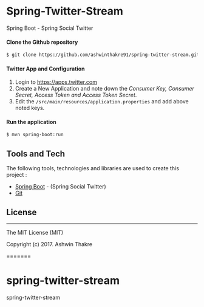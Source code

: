 # Spring-Twitter-Stream 

Spring Boot - Spring Social Twitter

#### Clone the Github repository
```sh
$ git clone https://github.com/ashwinthakre91/spring-twitter-stream.git
```

#### Twitter App and Configuration
1. Login to https://apps.twitter.com
2. Create a New Application and note down the *Consumer Key, Consumer Secret, Access Token and Access Token Secret*. 
3. Edit the `/src/main/resources/application.properties` and add above noted keys.

#### Run the application
```sh
$ mvn spring-boot:run
```

## Tools and Tech

The following tools, technologies and libraries are used to create this project :

* [Spring Boot] - (Spring Social Twitter)
* [Git]

## License
----

The MIT License (MIT)

Copyright (c) 2017. Ashwin Thakre

[Spring Boot]: http://docs.spring.io/spring-boot/docs/current-SNAPSHOT/reference/htmlsingle/
[Git]: https://git-scm.com/

=======
# spring-twitter-stream
spring-twitter-stream
